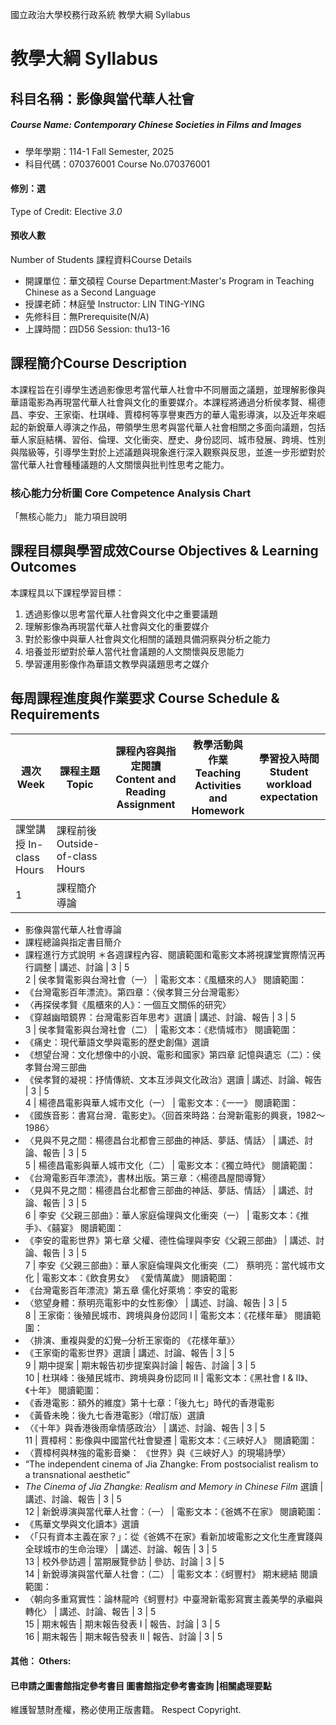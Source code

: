 國立政治大學校務行政系統 教學大綱 Syllabus
# 教學大綱 Syllabus
##  科目名稱：影像與當代華人社會
#####  Course Name: Contemporary Chinese Societies in Films and Images
  * 學年學期：114-1 Fall Semester, 2025 
  * 科目代碼：070376001 Course No.070376001
#### 修別：選
Type of Credit: Elective 
_3.0_
#### 預收人數
Number of Students
課程資料Course Details
  * 開課單位：華文碩程 Course Department:Master's Program in Teaching Chinese as a Second Language 
  * 授課老師：林庭瑩 Instructor: LIN TING-YING 
  * 先修科目：無Prerequisite(N/A)
  * 上課時間：四D56 Session: thu13-16
##  課程簡介Course Description
本課程旨在引導學生透過影像思考當代華人社會中不同層面之議題，並理解影像與華語電影為再現當代華人社會與文化的重要媒介。本課程將通過分析侯孝賢、楊德昌、李安、王家衛、杜琪峰、賈樟柯等享譽東西方的華人電影導演，以及近年來崛起的新銳華人導演之作品，帶領學生思考與當代華人社會相關之多面向議題，包括華人家庭結構、習俗、倫理、文化衝突、歷史、身份認同、城市發展、跨境、性別與階級等，引導學生對於上述議題與現象進行深入觀察與反思，並進一步形塑對於當代華人社會種種議題的人文關懷與批判性思考之能力。
###  核心能力分析圖 Core Competence Analysis Chart
「無核心能力」 
能力項目說明
##  課程目標與學習成效Course Objectives & Learning Outcomes 
本課程具以下課程學習目標：
  1. 透過影像以思考當代華人社會與文化中之重要議題
  2. 理解影像為再現當代華人社會與文化的重要媒介
  3. 對於影像中與華人社會與文化相關的議題具備洞察與分析之能力
  4. 培養並形塑對於華人當代社會議題的人文關懷與反思能力
  5. 學習運用影像作為華語文教學與議題思考之媒介
##  每周課程進度與作業要求 Course Schedule & Requirements
週次 Week |  課程主題 Topic |  課程內容與指定閱讀 Content and Reading Assignment |  教學活動與作業 Teaching Activities and Homework |  學習投入時間 Student workload expectation  
---|---|---|---|---  
課堂講授 In-class Hours |  課程前後 Outside-of-class Hours  
1 |  課程簡介 導論 | 
  * 影像與當代華人社會導論
  * 課程總論與指定書目簡介
  * 課程進行方式說明
＊各週課程內容、閱讀範圍和電影文本將視課堂實際情況再行調整 |  講述、討論 |  3 |  5  
2 |  侯孝賢電影與台灣社會（一） |  電影文本：《風櫃來的人》 閱讀範圍：
  * 《台灣電影百年漂流》。第四章：〈侯孝賢三分台灣電影〉
  * 〈再探侯孝賢《風櫃來的人》：一個互文關係的研究〉
  * 《穿越幽暗鏡界：台灣電影百年思考》選讀
|  講述、討論、報告 |  3 |  5  
3 |  侯孝賢電影與台灣社會（二） |  電影文本：《悲情城市》 閱讀範圍：
  * 《痛史：現代華語文學與電影的歷史創傷》選讀
  * 《想望台灣：文化想像中的小說、電影和國家》第四章 記憶與遺忘（二）：侯孝賢台灣三部曲
  * 《侯孝賢的凝視：抒情傳統、文本互涉與文化政治》選讀
|  講述、討論、報告 |  3 |  5  
4 |  楊德昌電影與華人城市文化（一） |  電影文本：《一一》 閱讀範圍：
  * 《國族音影：書寫台灣．電影史》。〈回首來時路：台灣新電影的興衰，1982～1986〉
  * 〈見與不見之間：楊德昌台北都會三部曲的神話、夢話、情話〉
|  講述、討論、報告 |  3 |  5  
5 |  楊德昌電影與華人城市文化（二） |  電影文本：《獨立時代》 閱讀範圍：
  * 《台灣電影百年漂流》，書林出版。第三章：〈楊德昌屋間導覽〉
  * 〈見與不見之間：楊德昌台北都會三部曲的神話、夢話、情話〉
|  講述、討論、報告 |  3 |  5  
6 |  李安《父親三部曲》：華人家庭倫理與文化衝突（一） |  電影文本：《推手》、《囍宴》 閱讀範圍：
  * 《李安的電影世界》第七章 父權、德性倫理與李安《父親三部曲》
|  講述、討論、報告 |  3 |  5  
7 |  李安《父親三部曲》：華人家庭倫理與文化衝突（二） 蔡明亮：當代城市文化 |  電影文本：《飲食男女》 《愛情萬歲》 閱讀範圍：
  * 《台灣電影百年漂流》第五章 儒化好萊塢：李安的電影
  * 〈慾望身體：蔡明亮電影中的女性影像〉
|  講述、討論、報告 |  3 |  5  
8 |  王家衛：後殖民城市、跨境與身份認同 I |  電影文本：《花樣年華》 閱讀範圍：
  * 〈排演、重複與愛的幻覺─分析王家衛的 《花樣年華》〉
  * 《王家衛的電影世界》選讀
|  講述、討論、報告 |  3 |  5  
9 |  期中提案 |  期末報告初步提案與討論 |  報告、討論 |  3 |  5  
10 |  杜琪峰：後殖民城市、跨境與身份認同 II |  電影文本：《黑社會 I & II》、《十年》 閱讀範圍：
  * 《香港電影：額外的維度》第十七章：「後九七」時代的香港電影
  * 《黃昏未晚：後九七香港電影》（增訂版）選讀
  * 〈《十年》與香港後雨傘情感政治〉
|  講述、討論、報告 |  3 |  5  
11 |  賈樟柯：影像與中國當代社會變遷 |  電影文本：《三峽好人》 閱讀範圍：
  * 〈賈樟柯與林強的電影音樂： 《世界》與《三峽好人》的現場詩學〉
  * “The independent cinema of Jia Zhangke: From postsocialist realism to a transnational aesthetic”
  * _The Cinema of Jia Zhangke: Realism and Memory in Chinese Film_ 選讀
|  講述、討論、報告 |  3 |  5  
12 |  新銳導演與當代華人社會：（一） |  電影文本：《爸媽不在家》 閱讀範圍：
  * 《馬華文學與文化讀本》選讀
  * 〈「只有資本主義在家？」：從《爸媽不在家》看新加坡電影之文化生產實踐與全球城市的生命治理〉
|  講述、討論、報告 |  3 |  5  
13 |  校外參訪週 |  當期展覽參訪 |  參訪、討論 |  3 |  5  
14 |  新銳導演與當代華人社會：（二） |  電影文本：《蚵豐村》 期末總結 閱讀範圍：
  * 〈朝向多重寫實性：論林龍吟《蚵豐村》中臺灣新電影寫實主義美學的承繼與轉化〉
|  講述、討論、報告 |  3 |  5  
15 |  期末報告 |  期末報告發表 I |  報告、討論 |  3 |  5  
16 |  期末報告 |  期末報告發表 II |  報告、討論 |  3 |  5  
####  其他： Others:
####  已申請之圖書館指定參考書目  圖書館指定參考書查詢 |相關處理要點
維護智慧財產權，務必使用正版書籍。 Respect Copyright.